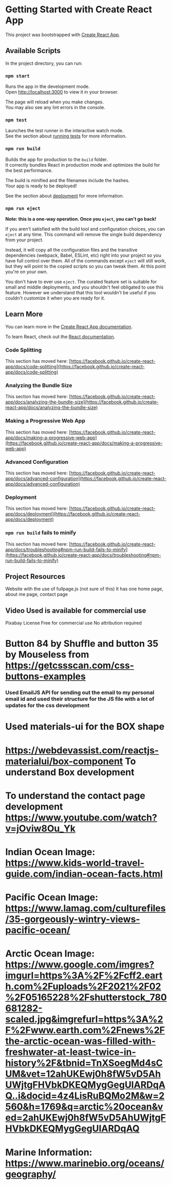 # Getting Started with Create React App

This project was bootstrapped with [Create React App](https://github.com/facebook/create-react-app).

## Available Scripts

In the project directory, you can run:

### `npm start`

Runs the app in the development mode.\
Open [http://localhost:3000](http://localhost:3000) to view it in your browser.

The page will reload when you make changes.\
You may also see any lint errors in the console.

### `npm test`

Launches the test runner in the interactive watch mode.\
See the section about [running tests](https://facebook.github.io/create-react-app/docs/running-tests) for more information.

### `npm run build`

Builds the app for production to the `build` folder.\
It correctly bundles React in production mode and optimizes the build for the best performance.

The build is minified and the filenames include the hashes.\
Your app is ready to be deployed!

See the section about [deployment](https://facebook.github.io/create-react-app/docs/deployment) for more information.

### `npm run eject`

**Note: this is a one-way operation. Once you `eject`, you can't go back!**

If you aren't satisfied with the build tool and configuration choices, you can `eject` at any time. This command will remove the single build dependency from your project.

Instead, it will copy all the configuration files and the transitive dependencies (webpack, Babel, ESLint, etc) right into your project so you have full control over them. All of the commands except `eject` will still work, but they will point to the copied scripts so you can tweak them. At this point you're on your own.

You don't have to ever use `eject`. The curated feature set is suitable for small and middle deployments, and you shouldn't feel obligated to use this feature. However we understand that this tool wouldn't be useful if you couldn't customize it when you are ready for it.

## Learn More

You can learn more in the [Create React App documentation](https://facebook.github.io/create-react-app/docs/getting-started).

To learn React, check out the [React documentation](https://reactjs.org/).

### Code Splitting

This section has moved here: [https://facebook.github.io/create-react-app/docs/code-splitting](https://facebook.github.io/create-react-app/docs/code-splitting)

### Analyzing the Bundle Size

This section has moved here: [https://facebook.github.io/create-react-app/docs/analyzing-the-bundle-size](https://facebook.github.io/create-react-app/docs/analyzing-the-bundle-size)

### Making a Progressive Web App

This section has moved here: [https://facebook.github.io/create-react-app/docs/making-a-progressive-web-app](https://facebook.github.io/create-react-app/docs/making-a-progressive-web-app)

### Advanced Configuration

This section has moved here: [https://facebook.github.io/create-react-app/docs/advanced-configuration](https://facebook.github.io/create-react-app/docs/advanced-configuration)

### Deployment

This section has moved here: [https://facebook.github.io/create-react-app/docs/deployment](https://facebook.github.io/create-react-app/docs/deployment)

### `npm run build` fails to minify

This section has moved here: [https://facebook.github.io/create-react-app/docs/troubleshooting#npm-run-build-fails-to-minify](https://facebook.github.io/create-react-app/docs/troubleshooting#npm-run-build-fails-to-minify)


## Project Resources

Website with the use of fullpage.js (not sure of this)
It has one home page, about me page, contact page

## Video Used is available for commercial use

Pixabay License
Free for commercial use
No attribution required

# Button 84 by Shuffle and button 35 by Mouseless from https://getcssscan.com/css-buttons-examples
### Used EmailJS API for sending out the email to my personal email id and used their structure for the JS file with a lot of updates for the css development
# Used materials-ui for the BOX shape
# https://webdevassist.com/reactjs-materialui/box-component To understand Box development
# To understand the contact page development https://www.youtube.com/watch?v=jOviw8Ou_Yk
# Indian Ocean Image: https://www.kids-world-travel-guide.com/indian-ocean-facts.html
# Pacific Ocean Image: https://www.lamag.com/culturefiles/35-gorgeously-wintry-views-pacific-ocean/
# Arctic Ocean Image: https://www.google.com/imgres?imgurl=https%3A%2F%2Fcff2.earth.com%2Fuploads%2F2021%2F02%2F05165228%2Fshutterstock_780681282-scaled.jpg&imgrefurl=https%3A%2F%2Fwww.earth.com%2Fnews%2Fthe-arctic-ocean-was-filled-with-freshwater-at-least-twice-in-history%2F&tbnid=TnXSoegMd4sCUM&vet=12ahUKEwj0h8fW5vD5AhUWjtgFHVbkDKEQMygGegUIARDqAQ..i&docid=4z4LisRuBQMo2M&w=2560&h=1769&q=arctic%20ocean&ved=2ahUKEwj0h8fW5vD5AhUWjtgFHVbkDKEQMygGegUIARDqAQ

# Marine Information: https://www.marinebio.org/oceans/geography/